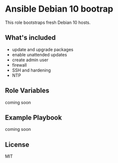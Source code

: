 # Ansible Debian 10 bootrap

This role bootstraps fresh Debian 10 hosts.

## What's included

- update and upgrade packages
- enable unattended updates
- create admin user
- firewall
- SSH and hardening
- NTP

## Role Variables

coming soon

## Example Playbook

coming soon

## License

MIT
